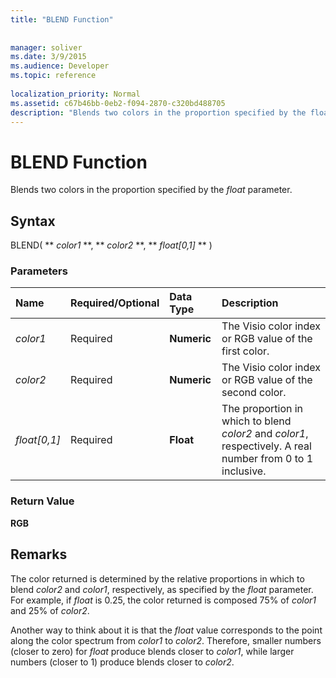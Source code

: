 ```yaml
---
title: "BLEND Function"
 
 
manager: soliver
ms.date: 3/9/2015
ms.audience: Developer
ms.topic: reference
 
localization_priority: Normal
ms.assetid: c67b46bb-0eb2-f094-2870-c320bd488705
description: "Blends two colors in the proportion specified by the float parameter."
---
```


# BLEND Function

Blends two colors in the proportion specified by the  _float_ parameter. 
  
## Syntax

BLEND( ** *color1* **, ** *color2* **, ** *float[0,1]* ** ) 
  
### Parameters

|**Name**|**Required/Optional**|**Data Type**|**Description**|
|:-----|:-----|:-----|:-----|
| _color1_ <br/> |Required  <br/> |**Numeric** <br/> |The Visio color index or RGB value of the first color.  <br/> |
| _color2_ <br/> |Required  <br/> |**Numeric** <br/> |The Visio color index or RGB value of the second color.  <br/> |
| _float[0,1]_ <br/> |Required  <br/> |**Float** <br/> |The proportion in which to blend  _color2_ and  _color1_, respectively. A real number from 0 to 1 inclusive.  <br/> |
   
### Return Value

 **RGB**
  
## Remarks

The color returned is determined by the relative proportions in which to blend  _color2_ and  _color1_, respectively, as specified by the  _float_ parameter. For example, if  _float_ is 0.25, the color returned is composed 75% of  _color1_ and 25% of  _color2_. 
  
Another way to think about it is that the  _float_ value corresponds to the point along the color spectrum from  _color1_ to  _color2_. Therefore, smaller numbers (closer to zero) for  _float_ produce blends closer to  _color1_, while larger numbers (closer to 1) produce blends closer to  _color2_.
  

